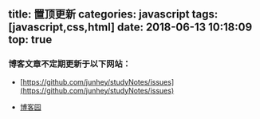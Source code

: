 title: 置顶更新	
categories: javascript
tags: [javascript,css,html]
date: 2018-06-13 10:18:09
top: true
---
### 博客文章不定期更新于以下网站：

- [https://github.com/junhey/studyNotes/issues](https://github.com/junhey/studyNotes/issues)

- [博客园](https://www.cnblogs.com/junhey)